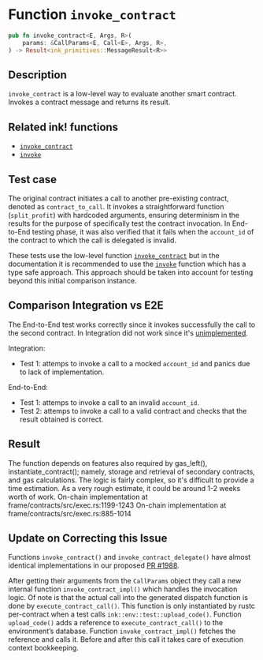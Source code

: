 # Function `invoke_contract`

```rust
pub fn invoke_contract<E, Args, R>(
    params: &CallParams<E, Call<E>, Args, R>,
) -> Result<ink_primitives::MessageResult<R>>
```

## Description

`invoke_contract` is a low-level way to evaluate another smart contract. Invokes a contract message and returns its result.

## Related ink! functions

- [`invoke_contract`](https://paritytech.github.io/ink/ink_env/fn.invoke_contract.html)
- [`invoke`](https://paritytech.github.io/ink/src/ink_env/call/call_builder.rs.html#679-681)

## Test case

The original contract initiates a call to another pre-existing contract, denoted as `contract_to_call`. It invokes a straightforward function (`split_profit`) with hardcoded arguments, ensuring determinism in the results for the purpose of specifically test the contract invocation. In End-to-End testing phase, it was also verified that it fails when the `account_id` of the contract to which the call is delegated is invalid.

These tests use the low-level function [`invoke_contract`](https://paritytech.github.io/ink/ink_env/fn.invoke_contract.html) but in the documentation it is recommended to use the [`invoke`](https://paritytech.github.io/ink/src/ink_env/call/call_builder.rs.html#679-681) function which has a type safe approach. This approach should be taken into account for testing beyond this initial comparison instance.

## Comparison Integration vs E2E

The End-to-End test works correctly since it invokes successfully the call to the second contract. In Integration did not work since it's [unimplemented](https://github.com/paritytech/ink/blob/c2af39883aab48c71dc09dac5d06583f2e84dc54/crates/env/src/engine/off_chain/impls.rs#L432).

Integration:

- Test 1: attemps to invoke a call to a mocked `account_id` and panics due to lack of implementation.

End-to-End:

- Test 1: attemps to invoke a call to an invalid `account_id`.
- Test 2: attemps to invoke a call to a valid contract and checks that the result obtained is correct.

## Result

The function depends on features also required by gas_left(), instantiate_contract(); namely, storage and retrieval of secondary contracts, and gas calculations. The logic is fairly complex, so it's difficult to provide a time estimation. As a very rough estimate, it could be around 1-2 weeks worth of work.
On-chain implementation at frame/contracts/src/exec.rs:1199-1243
On-chain implementation at frame/contracts/src/exec.rs:885-1014


## Update on Correcting this Issue

Functions `invoke_contract()` and `invoke_contract_delegate()` have almost identical implementations in our proposed [PR #1988](https://github.com/paritytech/ink/pull/1988).

After getting their arguments from the `CallParams` object they call a new internal function `invoke_contract_impl()` which handles the invocation logic. Of note is that the actual call into the generated dispatch function is done by `execute_contract_call()`. This function is only instantiated by rustc per-contract when a test calls `ink::env::test::upload_code()`. Function `upload_code()` adds a reference to `execute_contract_call()` to the environment’s database. Function `invoke_contract_impl()` fetches the reference and calls it. Before and after this call it takes care of execution context bookkeeping.

